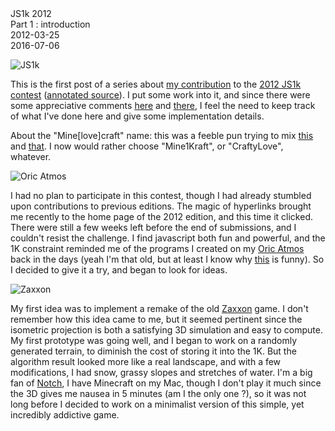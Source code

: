 <div class="series">JS1k 2012</div>
<div class="title">Part 1 : introduction</div>
<div class="pubdate">2012-03-25</div>
<div class="lastmodifdate">2016-07-06</div>

![JS1k](http://js1k.com/img/js1k.png "JS1k")

This is the first post of a series about [my contribution](http://js1k.com/1282 "1K Minecraft") to the [2012 JS1k contest](http://js1k.com/2012-love "js1k 2012") ([annotated source](https://github.com/ehouais/js1k "ehouais/js1k")). I put some work into it, and since there were some appreciative comments [here](http://www.europapress.es/portaltic/videojuegos/noticia-crean-clon-minecraft-solo-pesa-kilobyte-20120322083005.html "Crean un clon de Minecraft que solo pesa 1 kilobyte") and [there](http://www.faseextra.com/pc/minecraft-minimalista "Minecraft minimalista"), I feel the need to keep track of what I've done here and give some implementation details.

About the "Mine[love]craft" name: this was a feeble pun trying to mix [this](http://www.minecraft.net "Minecraft") and [that](http://en.wikipedia.org/wiki/H._P._Lovecraft "H.P. Lovecraft"). I now would rather choose "Mine1Kraft", or "CraftyLove", whatever.

![Oric Atmos](http://upload.wikimedia.org/wikipedia/commons/thumb/4/41/Oric_Atmos_01a.jpg/300px-Oric_Atmos_01a.jpg "Oric Atmos")

I had no plan to participate in this contest, though I had already stumbled upon contributions to previous editions. The magic of hyperlinks brought me recently to the home page of the 2012 edition, and this time it clicked. There were still a few weeks left before the end of submissions, and I couldn't resist the challenge. I find javascript both fun and powerful, and the 1K constraint reminded me of the programs I created on my [Oric Atmos](http://en.wikipedia.org/wiki/Oric_series_of_computers#Oric_Atmos "Oric Atmos") back in the days (yeah I'm that old, but at least I know why [this](http://cheezburger.com/4443671040 "Hammerzeit") is funny). So I decided to give it a try, and began to look for ideas.

![Zaxxon](http://upload.wikimedia.org/wikipedia/en/thumb/4/45/Zaxxon.png/220px-Zaxxon.png "Zaxxon")

My first idea was to implement a remake of the old [Zaxxon](http://en.wikipedia.org/wiki/Zaxxon "Zaxxon") game. I don't remember how this idea came to me, but it seemed pertinent since the isometric projection is both a satisfying 3D simulation and easy to compute. My first prototype was going well, and I began to work on a randomly generated terrain, to diminish the cost of storing it into the 1K. But the algorithm result looked more like a real landscape, and with a few modifications, I had snow, grassy slopes and stretches of water. I'm a big fan of [Notch](http://notch.tumblr.com "Notch"), I have Minecraft on my Mac, though I don't play it much since the 3D gives me nausea in 5 minutes (am I the only one ?), so it was not long before I decided to work on a minimalist version of this simple, yet incredibly addictive game.
